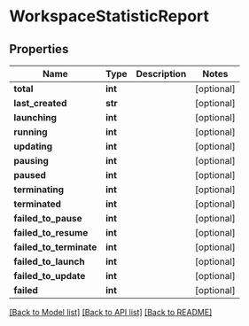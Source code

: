 # WorkspaceStatisticReport

## Properties
Name | Type | Description | Notes
------------ | ------------- | ------------- | -------------
**total** | **int** |  | [optional] 
**last_created** | **str** |  | [optional] 
**launching** | **int** |  | [optional] 
**running** | **int** |  | [optional] 
**updating** | **int** |  | [optional] 
**pausing** | **int** |  | [optional] 
**paused** | **int** |  | [optional] 
**terminating** | **int** |  | [optional] 
**terminated** | **int** |  | [optional] 
**failed_to_pause** | **int** |  | [optional] 
**failed_to_resume** | **int** |  | [optional] 
**failed_to_terminate** | **int** |  | [optional] 
**failed_to_launch** | **int** |  | [optional] 
**failed_to_update** | **int** |  | [optional] 
**failed** | **int** |  | [optional] 

[[Back to Model list]](../README.md#documentation-for-models) [[Back to API list]](../README.md#documentation-for-api-endpoints) [[Back to README]](../README.md)


